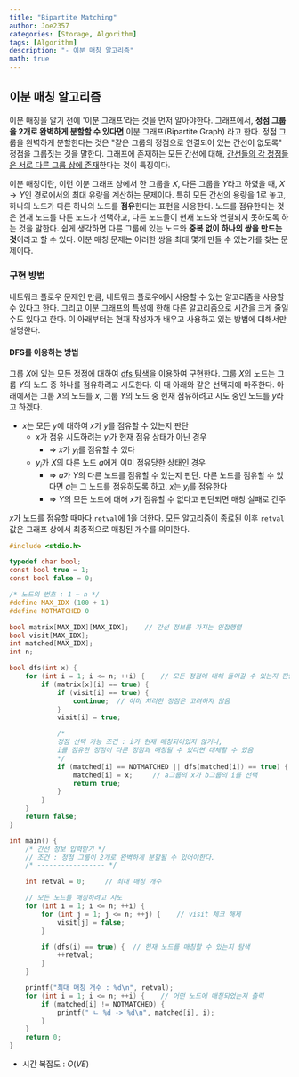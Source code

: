 ```yaml
---
title: "Bipartite Matching"
author: Joe2357
categories: [Storage, Algorithm]
tags: [Algorithm]
description: "- 이분 매칭 알고리즘"
math: true
---
```




## 이분 매칭 알고리즘

이분 매칭을 알기 전에 '이분 그래프'라는 것을 먼저 알아야한다. 그래프에서, **정점 그룹을 2개로 완벽하게 분할할 수 있다면** 이분 그래프(Bipartite Graph) 라고 한다. 정점 그룹을 완벽하게 분할한다는 것은 "같은 그룹의 정점으로 연결되어 있는 간선이 없도록" 정점을 그룹짓는 것을 말한다. 그래프에 존재하는 모든 간선에 대해, <u>간선들의 각 정점들은 서로 다른 그룹 상에 존재</u>한다는 것이 특징이다.

이분 매칭이란, 이런 이분 그래프 상에서 한 그룹을 $X$, 다른 그룹을 $Y$라고 하였을 때, $X \rightarrow Y$인 경로에서의 최대 유량을 계산하는 문제이다. 특히 모든 간선의 용량을 1로 놓고, 하나의 노드가 다른 하나의 노드를 **점유**한다는 표현을 사용한다. 노드를 점유한다는 것은 현재 노드를 다른 노드가 선택하고, 다른 노드들이 현재 노드와 연결되지 못하도록 하는 것을 말한다. 쉽게 생각하면 다른 그룹에 있는 노드와 **중복 없이 하나의 쌍을 만드는 것**이라고 할 수 있다. 이분 매칭 문제는 이러한 쌍을 최대 몇개 만들 수 있는가를 찾는 문제이다.

  

### 구현 방법

네트워크 플로우 문제인 만큼, 네트워크 플로우에서 사용할 수 있는 알고리즘을 사용할 수 있다고 한다. 그리고 이분 그래프의 특성에 한해 다른 알고리즘으로 시간을 크게 줄일 수도 있다고 한다. 이 아래부터는 현재 작성자가 배우고 사용하고 있는 방법에 대해서만 설명한다.



#### DFS를 이용하는 방법

그룹 $X$에 있는 모든 정점에 대하여 [dfs 탐색](https://en.wikipedia.org/wiki/Depth-first_search)을 이용하여 구현한다. 그룹 $X$의 노드는 그룹 $Y$의 노드 중 하나를 점유하려고 시도한다. 이 때 아래와 같은 선택지에 마주한다. 아래에서는 그룹 $X$의 노드를 $x$, 그룹 $Y$의 노드 중 현재 점유하려고 시도 중인 노드를 $y$라고 하겠다.

- $x$는 모든 $y$에 대하여 $x$가 $y$를 점유할 수 있는지 판단
  - $x$가 점유 시도하려는 $y_i$가 현재 점유 상태가 아닌 경우
    - => $x$가 $y_i$를 점유할 수 있다
  - $y_i$가 $X$의 다른 노드 $a$에게 이미 점유당한 상태인 경우
    - => $a$가 $Y$의 다른 노드를 점유할 수 있는지 판단. 다른 노드를 점유할 수 있다면 $a$는 그 노드를 점유하도록 하고, $x$는 $y_i$를 점유한다
    -  => $Y$의 모든 노드에 대해 $x$가 점유할 수 없다고 판단되면 매칭 실패로 간주

$x$가 노드를 점유할 때마다 `retval`에 $1$을 더한다. 모든 알고리즘이 종료된 이후 `retval` 값은 그래프 상에서 최종적으로 매칭된 개수를 의미한다.

```c
#include <stdio.h>

typedef char bool;
const bool true = 1;
const bool false = 0;

/* 노드의 번호 : 1 ~ n */
#define MAX_IDX (100 + 1)
#define NOTMATCHED 0

bool matrix[MAX_IDX][MAX_IDX];    // 간선 정보를 가지는 인접행렬
bool visit[MAX_IDX];
int matched[MAX_IDX];
int n;

bool dfs(int x) {
    for (int i = 1; i <= n; ++i) {    // 모든 정점에 대해 들어갈 수 있는지 판단
        if (matrix[x][i] == true) {
            if (visit[i] == true) {
                continue;  // 이미 처리한 정점은 고려하지 않음
            }
            visit[i] = true;

            /*
            정점 선택 가능 조건 : i가 현재 매칭되어있지 않거나,
            i를 점유한 정점이 다른 정점과 매칭될 수 있다면 대체할 수 있음
            */
            if (matched[i] == NOTMATCHED || dfs(matched[i]) == true) {
                matched[i] = x;     // a그룹의 x가 b그룹의 i를 선택
                return true;
            }
        }
    }
    return false;
}

int main() {
    /* 간선 정보 입력받기 */
    // 조건 : 정점 그룹이 2개로 완벽하게 분할될 수 있어야한다.
    /* ----------------- */

    int retval = 0;     // 최대 매칭 개수

    // 모든 노드를 매칭하려고 시도
    for (int i = 1; i <= n; ++i) {
        for (int j = 1; j <= n; ++j) {    // visit 체크 해제
            visit[j] = false;
        }

        if (dfs(i) == true) {  // 현재 노드를 매칭할 수 있는지 탐색
            ++retval;
        }
    }

    printf("최대 매칭 개수 : %d\n", retval);
    for (int i = 1; i <= n; ++i) {    // 어떤 노드에 매칭되었는지 출력
        if (matched[i] != NOTMATCHED) {
            printf(" ㄴ %d -> %d\n", matched[i], i);
        }
    }
    return 0;
}
```

- 시간 복잡도 : $O(VE)$
